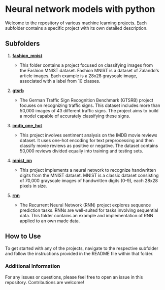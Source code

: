 # Neural network models with python

Welcome to the repository of various machine learning projects. Each subfolder contains a specific project with its own detailed description.

## Subfolders

1. **[fashion_mnist](fashion_mnist/)**
    - This folder contains a project focused on classifying images from the Fashion MNIST dataset. Fashion MNIST is a dataset of Zalando's article images. Each example is a 28x28 grayscale image, associated with a label from 10 classes.

2. **[gtsrb](gtsrb/)**
    - The German Traffic Sign Recognition Benchmark (GTSRB) project focuses on recognizing traffic signs. This dataset includes more than 50,000 images of 43 different traffic signs. The project aims to build a model capable of accurately classifying these signs.

3. **[imdb_one_hot](imdb_one_hot/)**
    - This project involves sentiment analysis on the IMDB movie reviews dataset. It uses one-hot encoding for text preprocessing and then classify movie reviews as positive or negative. The dataset contains 50,000 reviews divided equally into training and testing sets.

4. **[mnist_nn](mnist_nn/)**
    - This project implements a neural network to recognize handwritten digits from the MNIST dataset. MNIST is a classic dataset consisting of 70,000 grayscale images of handwritten digits (0-9), each 28x28 pixels in size.

5. **[rnn](rnn/)**
    - The Recurrent Neural Network (RNN) project explores sequence prediction tasks. RNNs are well-suited for tasks involving sequential data. This folder contains an example and implementation of RNN applied to an own made data.

## How to Use

To get started with any of the projects, navigate to the respective subfolder and follow the instructions provided in the README file within that folder.

### Additional Information

For any issues or questions, please feel free to open an issue in this repository. Contributions are welcome!

